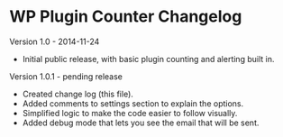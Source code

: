 WP Plugin Counter Changelog
===========================

Version 1.0 - 2014-11-24

- Initial public release, with basic plugin counting and alerting built in.

Version 1.0.1 - pending release

- Created change log (this file).
- Added comments to settings section to explain the options.
- Simplified logic to make the code easier to follow visually.
- Added debug mode that lets you see the email that will be sent.